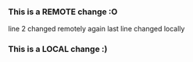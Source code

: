 ### This is a REMOTE change :O
line 2 changed remotely again
last line changed locally 
### This is a LOCAL change :)